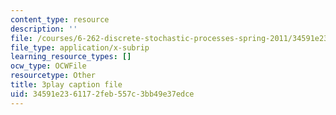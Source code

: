 ```yaml
---
content_type: resource
description: ''
file: /courses/6-262-discrete-stochastic-processes-spring-2011/34591e2361172feb557c3bb49e37edce_K-iHODiS0-8.srt
file_type: application/x-subrip
learning_resource_types: []
ocw_type: OCWFile
resourcetype: Other
title: 3play caption file
uid: 34591e23-6117-2feb-557c-3bb49e37edce
---
```

